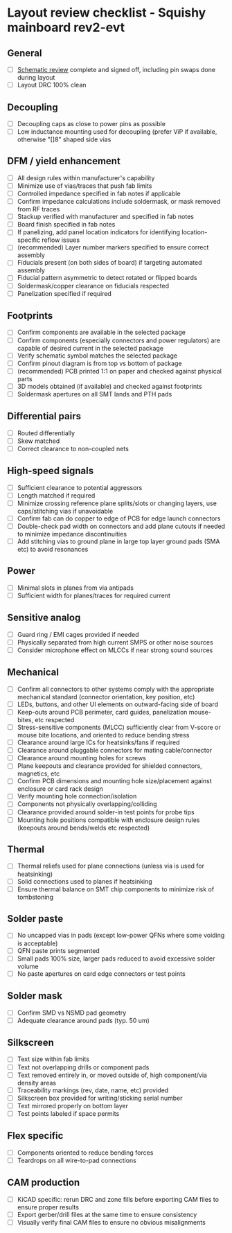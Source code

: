 # Layout review checklist - Squishy mainboard rev2-evt

## General

- [ ] [Schematic review](schematic-checklist.md) complete and signed off, including pin swaps done during layout
- [ ] Layout DRC 100% clean

## Decoupling

- [ ] Decoupling caps as close to power pins as possible
- [ ] Low inductance mounting used for decoupling (prefer ViP if available, otherwise "[]8" shaped side vias

## DFM / yield enhancement

- [ ] All design rules within manufacturer's capability
- [ ] Minimize use of vias/traces that push fab limits
- [ ] Controlled impedance specified in fab notes if applicable
- [ ] Confirm impedance calculations include soldermask, or mask removed from RF traces
- [ ] Stackup verified with manufacturer and specified in fab notes
- [ ] Board finish specified in fab notes
- [ ] If panelizing, add panel location indicators for identifying location-specific reflow issues
- [ ] (recommended) Layer number markers specified to ensure correct assembly
- [ ] Fiducials present (on both sides of board) if targeting automated assembly
- [ ] Fiducial pattern asymmetric to detect rotated or flipped boards
- [ ] Soldermask/copper clearance on fiducials respected
- [ ] Panelization specified if required

## Footprints

- [ ] Confirm components are available in the selected package
- [ ] Confirm components (especially connectors and power regulators) are capable of desired current in the selected package
- [ ] Verify schematic symbol matches the selected package
- [ ] Confirm pinout diagram is from top vs bottom of package
- [ ] (recommended) PCB printed 1:1 on paper and checked against physical parts
- [ ] 3D models obtained (if available) and checked against footprints
- [ ] Soldermask apertures on all SMT lands and PTH pads

## Differential pairs

- [ ] Routed differentially
- [ ] Skew matched
- [ ] Correct clearance to non-coupled nets

## High-speed signals

- [ ] Sufficient clearance to potential aggressors
- [ ] Length matched if required
- [ ] Minimize crossing reference plane splits/slots or changing layers, use caps/stitching vias if unavoidable
- [ ] Confirm fab can do copper to edge of PCB for edge launch connectors
- [ ] Double-check pad width on connectors and add plane cutouts if needed to minimize impedance discontinuities
- [ ] Add stitching vias to ground plane in large top layer ground pads (SMA etc) to avoid resonances

## Power

- [ ] Minimal slots in planes from via antipads
- [ ] Sufficient width for planes/traces for required current

## Sensitive analog

- [ ] Guard ring / EMI cages provided if needed
- [ ] Physically separated from high current SMPS or other noise sources
- [ ] Consider microphone effect on MLCCs if near strong sound sources

## Mechanical

- [ ] Confirm all connectors to other systems comply with the appropriate mechanical standard (connector orientation, key position, etc)
- [ ] LEDs, buttons, and other UI elements on outward-facing side of board
- [ ] Keep-outs around PCB perimeter, card guides, panelization mouse-bites, etc respected
- [ ] Stress-sensitive components (MLCC) sufficiently clear from V-score or mouse bite locations, and oriented to reduce
bending stress
- [ ] Clearance around large ICs for heatsinks/fans if required
- [ ] Clearance around pluggable connectors for mating cable/connector
- [ ] Clearance around mounting holes for screws
- [ ] Plane keepouts and clearance provided for shielded connectors, magnetics, etc
- [ ] Confirm PCB dimensions and mounting hole size/placement against enclosure or card rack design
- [ ] Verify mounting hole connection/isolation
- [ ] Components not physically overlapping/colliding
- [ ] Clearance provided around solder-in test points for probe tips
- [ ] Mounting hole positions compatible with enclosure design rules (keepouts around bends/welds etc respected)

## Thermal

- [ ] Thermal reliefs used for plane connections (unless via is used for heatsinking)
- [ ] Solid connections used to planes if heatsinking
- [ ] Ensure thermal balance on SMT chip components to minimize risk of tombstoning

## Solder paste

- [ ] No uncapped vias in pads (except low-power QFNs where some voiding is acceptable)
- [ ] QFN paste prints segmented
- [ ] Small pads 100% size, larger pads reduced to avoid excessive solder volume
- [ ] No paste apertures on card edge connectors or test points

## Solder mask

- [ ] Confirm SMD vs NSMD pad geometry
- [ ] Adequate clearance around pads (typ. 50 um)

## Silkscreen

- [ ] Text size within fab limits
- [ ] Text not overlapping drills or component pads
- [ ] Text removed entirely in, or moved outside of, high component/via density areas
- [ ] Traceability markings (rev, date, name, etc) provided
- [ ] Silkscreen box provided for writing/sticking serial number
- [ ] Text mirrored properly on bottom layer
- [ ] Test points labeled if space permits

## Flex specific

- [ ] Components oriented to reduce bending forces
- [ ] Teardrops on all wire-to-pad connections

## CAM production

- [ ] KiCAD specific: rerun DRC and zone fills before exporting CAM files to ensure proper results
- [ ] Export gerber/drill files at the same time to ensure consistency
- [ ] Visually verify final CAM files to ensure no obvious misalignments
